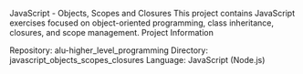 JavaScript - Objects, Scopes and Closures
This project contains JavaScript exercises focused on object-oriented programming, class inheritance, closures, and scope management.
Project Information

Repository: alu-higher_level_programming
Directory: javascript_objects_scopes_closures
Language: JavaScript (Node.js)

